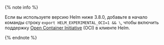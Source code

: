 {% note info %}

Если вы используете версию Helm ниже 3.8.0, добавьте в начало команды строку `export HELM_EXPERIMENTAL_OCI=1 && \`, чтобы включить поддержку [Open Container Initiative](https://opencontainers.org/) (OCI) в клиенте Helm.

{% endnote %}
